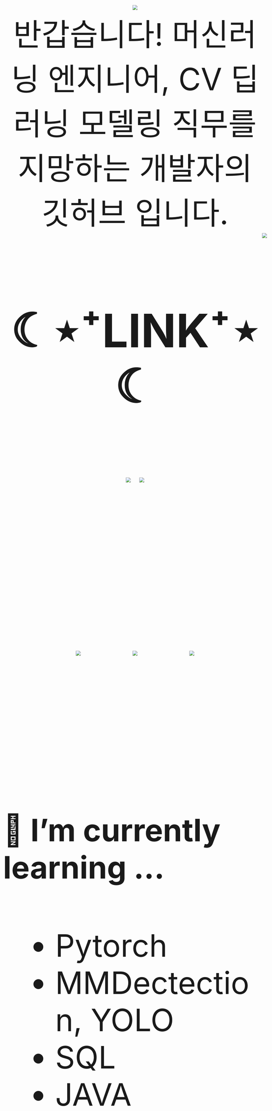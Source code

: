 

<div align="center">
  <img src="https://capsule-render.vercel.app/api?type=waving&color=timeGradient&height=300&section=header&text=JAMONG%205&fontSize=90" /> <br>
  <body style="font-size:100px">반갑습니다! 머신러닝 엔지니어, CV 딥러닝 모델링 직무를 지망하는 개발자의 깃허브 입니다.</body>
</div>

<div align="right">
    <img src="https://hits.seeyoufarm.com/api/count/incr/badge.svg?url=https%3A%2F%2Fgithub.com%2Fjennifer060697&count_bg=%23708FD3&title_bg=%23515151&icon=ghostery.svg&icon_color=%23E7E7E7&title=HITS%21%21&edge_flat=false"/>
</div>

<h2 align="center">☾⋆⁺LINK⁺⋆☾</h2>
<div align="center">
  <a href="https://jamong-5.tistory.com/"><img src="https://img.shields.io/badge/DailyBlog-09B3AF?style=flat-square&logo=Tistory&logoColor=white&link=https://jamong-5.tistory.com/"/></a>
<!--   <a href="https://www.kaggle.com/jamong5"><img src="https://img.shields.io/badge/Kaggle-20BEFF?style=flat-square&logo=Kaggle&logoColor=white&link=https://www.kaggle.com/jamong5"/></a> -->
  <a href="mailto:oennifer060697@gmail.com"><img src="https://img.shields.io/badge/Email-FF4785?style=flat-square&logo=Gmail&logoColor=white&link=mailto:oennifer060697@gmail.com"/></a>
</div>

<!-- <h2 align="center">☾⋆⁺Available⁺⋆☾</h2>
<div align="center">
  <img src="https://img.shields.io/badge/Python-00B1E7?logo=Python&logoColor=white"/>
  <img src="https://img.shields.io/badge/C++-00599C?logo=C%2B%2B&logoColor=white"/>
  <img src="https://img.shields.io/badge/C-000000?logo=C&logoColor=white"/>
</div> -->


<br><br>

<div align="center">
  <img src = "https://github-readme-stats.vercel.app/api?username=jennifer060697&theme=great-gatsby&show_icons=true">
  <t>&nbsp;&nbsp;&nbsp;&nbsp;</t>
  <img src = "http://mazassumnida.wtf/api/v2/generate_badge?boj=jennifer0606">
  <t>&nbsp;&nbsp;&nbsp;&nbsp;</t>
  <img src = "https://github-readme-stats.vercel.app/api/top-langs/?username=jennifer060697&layout=compact">
</div>

<br><br>

#### 🌱 I’m currently learning ...
- Pytorch
- MMDectection, YOLO
- SQL
- JAVA

<br><br>
#### 🌱 My Latest Posts

 - [6월 3일 - [latex] 티스토리에 라텍스 적용하기](https://jamong-5.tistory.com/entry/latex-%ED%8B%B0%EC%8A%A4%ED%86%A0%EB%A6%AC%EC%97%90-%EB%9D%BC%ED%85%8D%EC%8A%A4-%EC%A0%81%EC%9A%A9%ED%95%98%EA%B8%B0)
 - [6월 3일 - [Git] stash : 임시저장기능](https://jamong-5.tistory.com/entry/Git-stash-%EC%9E%84%EC%8B%9C%EC%A0%80%EC%9E%A5%EA%B8%B0%EB%8A%A5)
 - [6월 3일 - 프로그래머스 MySQL : [lv.2] 상품 별 오프라인 매출 구하기](https://jamong-5.tistory.com/entry/%ED%94%84%EB%A1%9C%EA%B7%B8%EB%9E%98%EB%A8%B8%EC%8A%A4-MySQL-lv2-%EC%83%81%ED%92%88-%EB%B3%84-%EC%98%A4%ED%94%84%EB%9D%BC%EC%9D%B8-%EB%A7%A4%EC%B6%9C-%EA%B5%AC%ED%95%98%EA%B8%B0)
 - [6월 3일 - 백준 #1799 - [G1] 비숍 : 백트래킹, N-Queen, 재귀 분리](https://jamong-5.tistory.com/entry/%EB%B0%B1%EC%A4%80-1799-G1-%EB%B9%84%EC%88%8D-%EB%B0%B1%ED%8A%B8%EB%A0%88%ED%82%B9-n-queen)
 - [6월 2일 - [GitHub] 깃허브 프로필에 내 블로그 최신글 링크 걸기](https://jamong-5.tistory.com/entry/GitHub-%EA%B9%83%ED%97%88%EB%B8%8C-%ED%94%84%EB%A1%9C%ED%95%84%EC%97%90-%EB%82%B4-%EB%B8%94%EB%A1%9C%EA%B7%B8-%EC%B5%9C%EC%8B%A0%EA%B8%80-%EB%A7%81%ED%81%AC-%EA%B1%B8%EA%B8%B0)
 - [6월 2일 - 백준 #10989 - [B1] 수 정렬하기 : 계수정렬(counting sort)](https://jamong-5.tistory.com/entry/%EB%B0%B1%EC%A4%80-10989-B1-%EC%88%98-%EC%A0%95%EB%A0%AC%ED%95%98%EA%B8%B0-%EA%B3%84%EC%88%98%EC%A0%95%EB%A0%ACcounting-sort)
